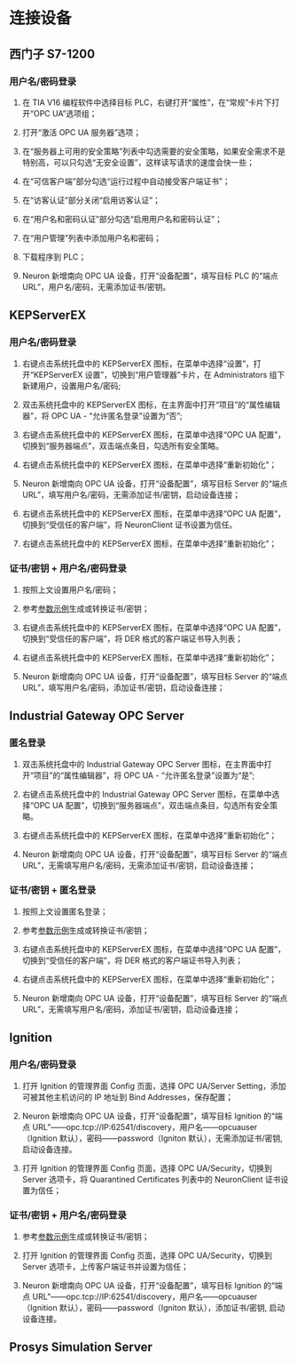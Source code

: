 # 连接设备

## 西门子 S7-1200

### 用户名/密码登录

1. 在 TIA V16 编程软件中选择目标 PLC，右键打开“属性”，在“常规”卡片下打开“OPC UA”选项组；

2. 打开“激活 OPC UA 服务器”选项；

3. 在“服务器上可用的安全策略”列表中勾选需要的安全策略，如果安全需求不是特别高，可以只勾选“无安全设置”，这样读写请求的速度会快一些；

4. 在“可信客户端”部分勾选“运行过程中自动接受客户端证书”；

5. 在“访客认证”部分关闭“启用访客认证”；

6. 在“用户名和密码认证”部分勾选“启用用户名和密码认证”；

7. 在“用户管理”列表中添加用户名和密码；

8. 下载程序到 PLC；

9. Neuron 新增南向 OPC UA 设备，打开“设备配置”，填写目标 PLC 的“端点 URL”，用户名/密码，无需添加证书/密钥。

## KEPServerEX

### 用户名/密码登录

1. 右键点击系统托盘中的 KEPServerEX 图标，在菜单中选择“设置”，打开“KEPServerEX 设置”，切换到“用户管理器”卡片，在 Administrators 组下新建用户，设置用户名/密码;

2. 双击系统托盘中的 KEPServerEX 图标，在主界面中打开“项目”的“属性编辑器”，将 OPC UA - “允许匿名登录”设置为“否”;

3. 右键点击系统托盘中的 KEPServerEX 图标，在菜单中选择“OPC UA 配置”，切换到“服务器端点”，双击端点条目，勾选所有安全策略。

4. 右键点击系统托盘中的 KEPServerEX 图标，在菜单中选择“重新初始化”；

5. Neuron 新增南向 OPC UA 设备，打开“设备配置”，填写目标 Server 的“端点 URL”，填写用户名/密码，无需添加证书/密钥，启动设备连接；

6. 右键点击系统托盘中的 KEPServerEX 图标，在菜单中选择“OPC UA 配置”，切换到“受信任的客户端”，将 NeuronClient 证书设置为信任。

7. 右键点击系统托盘中的 KEPServerEX 图标，在菜单中选择“重新初始化”；

### 证书/密钥 + 用户名/密码登录

1. 按照上文设置用户名/密码；

2. 参考[参数示例](./example.md)生成或转换证书/密钥；

3. 右键点击系统托盘中的 KEPServerEX 图标，在菜单中选择“OPC UA 配置”，切换到“受信任的客户端”，将 DER 格式的客户端证书导入列表；

4. 右键点击系统托盘中的 KEPServerEX 图标，在菜单中选择“重新初始化”；

5. Neuron 新增南向 OPC UA 设备，打开“设备配置”，填写目标 Server 的“端点 URL”，填写用户名/密码，添加证书/密钥，启动设备连接；

## Industrial Gateway OPC Server

### 匿名登录

1. 双击系统托盘中的 Industrial Gateway OPC Server 图标，在主界面中打开“项目”的“属性编辑器”，将 OPC UA - “允许匿名登录”设置为“是”;

2. 右键点击系统托盘中的 Industrial Gateway OPC Server 图标，在菜单中选择“OPC UA 配置”，切换到“服务器端点”，双击端点条目，勾选所有安全策略。

3. 右键点击系统托盘中的 KEPServerEX 图标，在菜单中选择“重新初始化”；

4. Neuron 新增南向 OPC UA 设备，打开“设备配置”，填写目标 Server 的“端点 URL”，无需填写用户名/密码，无需添加证书/密钥，启动设备连接；

### 证书/密钥 + 匿名登录

1. 按照上文设置匿名登录；

2. 参考[参数示例](./example.md)生成或转换证书/密钥；

3. 右键点击系统托盘中的 KEPServerEX 图标，在菜单中选择“OPC UA 配置”，切换到“受信任的客户端”，将 DER 格式的客户端证书导入列表；

4. 右键点击系统托盘中的 KEPServerEX 图标，在菜单中选择“重新初始化”；

5. Neuron 新增南向 OPC UA 设备，打开“设备配置”，填写目标 Server 的“端点 URL”，无需填写用户名/密码，添加证书/密钥，启动设备连接；

## Ignition 

### 用户名/密码登录

1. 打开 Ignition 的管理界面 Config 页面，选择 OPC UA/Server Setting，添加可被其他主机访问的 IP 地址到 Bind Addresses，保存配置；

2. Neuron 新增南向 OPC UA 设备，打开“设备配置”，填写目标 Ignition 的“端点 URL”——opc.tcp://IP:62541/discovery，用户名——opcuauser（Ignition 默认），密码——password（Igniton 默认），无需添加证书/密钥, 启动设备连接。

3. 打开 Ignition 的管理界面 Config 页面，选择 OPC UA/Security，切换到 Server 选项卡，将 Quarantined Certificates 列表中的 NeuronClient 证书设置为信任；

### 证书/密钥 + 用户名/密码登录

1. 参考[参数示例](./example.md)生成或转换证书/密钥；

2. 打开 Ignition 的管理界面 Config 页面，选择 OPC UA/Security，切换到 Server 选项卡，上传客户端证书并设置为信任；

3. Neuron 新增南向 OPC UA 设备，打开“设备配置”，填写目标 Ignition 的“端点 URL”——opc.tcp://IP:62541/discovery，用户名——opcuauser（Ignition 默认），密码——password（Igniton 默认），添加证书/密钥, 启动设备连接。

## Prosys Simulation Server

